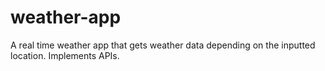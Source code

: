 # weather-app
A real time weather app that gets weather data depending on the inputted location.
Implements APIs.

